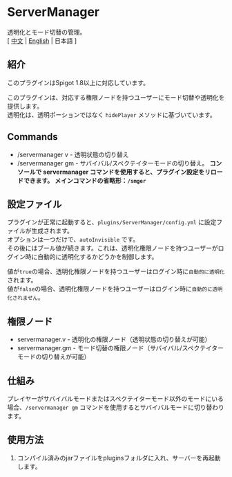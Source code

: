 # ServerManager
透明化とモード切替の管理。  
[ [中文](https://github.com/reuAC/ServerManager/blob/reuAC/README.md) | [English](https://github.com/reuAC/ServerManager/blob/reuAC/README_EN.md) | 日本語 ]

## 紹介
このプラグインはSpigot 1.8以上に対応しています。  

このプラグインは、対応する権限ノードを持つユーザーにモード切替や透明化を提供します。  
透明化は、透明ポーションではなく `hidePlayer` メソッドに基づいています。  

## Commands
* /servermanager v - 透明状態の切り替え
* /servermanager gm - サバイバル/スペクテイターモードの切り替え。
**コンソールで servermanager コマンドを使用すると、プラグイン設定をリロードできます。**
**メインコマンドの省略形：`/smger`**

## 設定ファイル
プラグインが正常に起動すると、`plugins/ServerManager/config.yml` に設定ファイルが生成されます。  
オプションは一つだけで、`autoInvisible` です。  
その後にはブール値が続きます。これは、透明化権限ノードを持つユーザーがログイン時に自動的に透明化するかどうかを制御します。  

値が`true`の場合、透明化権限ノードを持つユーザーはログイン時に`自動的に透明化`されます。  
値が`false`の場合、透明化権限ノードを持つユーザーはログイン時に`自動的に透明化されません`。

## 権限ノード
* servermanager.v - 透明化の権限ノード（透明状態の切り替えが可能）
* servermanager.gm - モード切替の権限ノード（サバイバル/スペクテイターモードの切り替えが可能）

## 仕組み
プレイヤーがサバイバルモードまたはスペクテイターモード以外のモードにいる場合、`/servermanager gm` コマンドを使用するとサバイバルモードに切り替わります。

## 使用方法
1. コンパイル済みのjarファイルをpluginsフォルダに入れ、サーバーを再起動します。